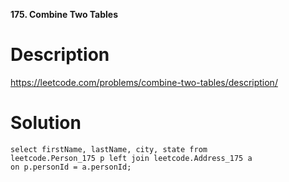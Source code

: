 **175. Combine Two Tables**

# Description
https://leetcode.com/problems/combine-two-tables/description/


# Solution
```
select firstName, lastName, city, state from
leetcode.Person_175 p left join leetcode.Address_175 a
on p.personId = a.personId; 
```

